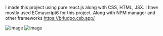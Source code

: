 I made this project using pure react.js along with CSS, HTML, JSX. I have mostly used ECmascript6 for this project. Along with NPM manager and other frameworks
https://b4udpo.csb.app/

![image](https://user-images.githubusercontent.com/97359790/175817167-c9a4ca5e-0a52-494b-9cdb-05f7df9e78fa.png)
![image](https://user-images.githubusercontent.com/97359790/175817296-0ad49021-7c05-4d4d-9bd6-c324da5ad405.png)
